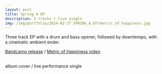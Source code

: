```yaml
---
layout: post
title: Spring A EP
description: 3 tracks + live single
img: /img/portfolio/2024-02-27_SPRING_A_EP/metric_of_happiness.jpg
---
```


Three track EP with a drum and bass opener, followed by downtempo, with a cinematic ambient ender.

[Bandcamp release](https://enoodle.bandcamp.com/album/spring-a-ep) / [Metric of Happiness video](https://www.youtube.com/watch?v=-uQDX3gMt-8)

<div class="img_row">
	<img class="col one" src="{{ site.baseurl }}/img/portfolio/2024-02-27_SPRING_A_EP/SPRING_A_cover.jpg" alt="" title="SPRING_A_EP-cover"/>
	<img class="col two" src="{{ site.baseurl }}/img/portfolio/2024-02-27_SPRING_A_EP/metric_of_happiness.jpg" alt="" title="Metric_of_Happiness-single"/>
</div>
<div class="col three caption">
album cover / live performance single
 
